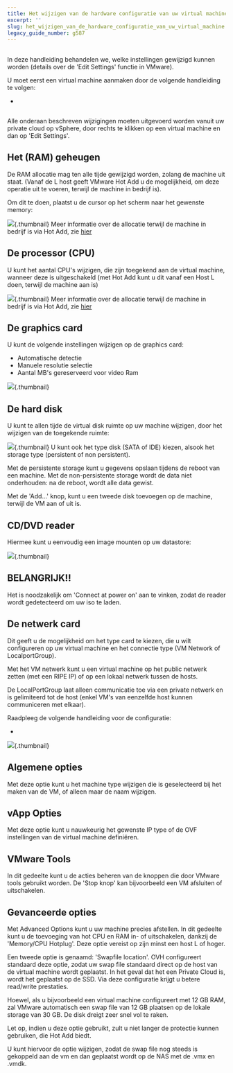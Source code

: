```yaml
---
title: Het wijzigen van de hardware configuratie van uw virtual machine
excerpt: ''
slug: het_wijzigen_van_de_hardware_configuratie_van_uw_virtual_machine
legacy_guide_number: g587
---
```



## 
In deze handleiding behandelen we, welke instellingen gewijzigd kunnen worden (details over de 'Edit Settings' functie in VMware).

U moet eerst een virtual machine aanmaken door de volgende handleiding te volgen:

- []({legacy}607)




## 
Alle onderaan beschreven wijzigingen moeten uitgevoerd worden vanuit uw private cloud op vSphere, door rechts te klikken op een virtual machine en dan op 'Edit Settings'.


## Het (RAM) geheugen
De RAM allocatie mag ten alle tijde gewijzigd worden, zolang de machine uit staat. (Vanaf de L host geeft VMware Hot Add u de mogelijkheid, om deze operatie uit te voeren, terwijl de machine in bedrijf is).

Om dit te doen, plaatst u de cursor op het scherm naar het gewenste memory:

![](images/img_53.jpg){.thumbnail}
Meer informatie over de allocatie terwijl de machine in bedrijf is via Hot Add, zie
[hier](#CONFIG_AND_ADVANCED_OPTIONS)


## De processor (CPU)
U kunt het aantal CPU's wijzigen, die zijn toegekend aan de virtual machine, wanneer deze is uitgeschakeld (met Hot Add kunt u dit vanaf een Host L doen, terwijl de machine aan is)

![](images/img_54.jpg){.thumbnail}
Meer informatie over de allocatie terwijl de machine in bedrijf is via Hot Add, zie
[hier](#CONFIG_AND_ADVANCED_OPTIONS)


## De graphics card
U kunt de volgende instellingen wijzigen op de graphics card:

- Automatische detectie
- Manuele resolutie selectie
- Aantal MB's gereserveerd voor video Ram



![](images/img_55.jpg){.thumbnail}


## De hard disk
U kunt te allen tijde de virtual disk ruimte op uw machine wijzigen, door het wijzigen van de toegekende ruimte:

![](images/img_56.jpg){.thumbnail}
U kunt ook het type disk (SATA of IDE) kiezen, alsook het storage type (persistent of non persistent).

Met de persistente storage kunt u gegevens opslaan tijdens de reboot van een machine.
Met de non-persistente storage wordt de data niet onderhouden: na de reboot, wordt alle data gewist.

Met de 'Add...' knop, kunt u een tweede disk toevoegen op de machine, terwijl de VM aan of uit is.


## CD/DVD reader
Hiermee kunt u eenvoudig een image mounten op uw datastore:

![](images/img_62.jpg){.thumbnail}

## BELANGRIJK!!
Het is noodzakelijk om 'Connect at power on' aan te vinken, zodat de reader wordt gedetecteerd om uw iso te laden.


## De netwerk card
Dit geeft u de mogelijkheid om het type card te kiezen, die u wilt configureren op uw virtual machine en het connectie type (VM Network of LocalportGroup).

Met het VM netwerk kunt u een virtual machine op het public netwerk zetten (met een RIPE IP) of op een lokaal netwerk tussen de hosts.

De LocalPortGroup laat alleen communicatie toe via een private netwerk en is gelimiteerd tot de host (enkel VM's van eenzelfde host kunnen communiceren met elkaar).

Raadpleeg de volgende handleiding voor de configuratie:


- []({legacy}582)



![](images/img_63.jpg){.thumbnail}


## Algemene opties
Met deze optie kunt u het machine type wijzigen die is geselecteerd bij het maken van de VM, of alleen maar de naam wijzigen.


## vApp Opties
Met deze optie kunt u nauwkeurig het gewenste IP type of de OVF instellingen van de virtual machine definiëren.


## VMware Tools
In dit gedeelte kunt u de acties beheren van de knoppen die door VMware tools gebruikt worden.
De 'Stop knop' kan bijvoorbeeld een VM afsluiten of uitschakelen.


## Gevanceerde opties
Met Advanced Options kunt u uw machine precies afstellen. In dit gedeelte kunt u de toevoeging van hot CPU en RAM in- of uitschakelen, dankzij de 'Memory/CPU Hotplug'. Deze optie vereist op zijn minst een host L of hoger.

Een tweede optie is genaamd: 'Swapfile location'. OVH configureert standaard deze optie, zodat uw swap file standaard direct op de host van de virtual machine wordt geplaatst. In het geval dat het een Private Cloud is, wordt het geplaatst op de SSD. Via deze configuratie krijgt u betere read/write prestaties.

Hoewel, als u bijvoorbeeld een virtual machine configureert met 12 GB RAM, zal VMware automatisch een swap file van 12 GB plaatsen op de lokale storage van 30 GB. De disk dreigt zeer snel vol te raken.

Let op, indien u deze optie gebruikt, zult u niet langer de protectie kunnen gebruiken, die Hot Add biedt.

U kunt hiervoor de optie wijzigen, zodat de swap file nog steeds is gekoppeld aan de vm en dan geplaatst wordt op de NAS met de .vmx en .vmdk.

